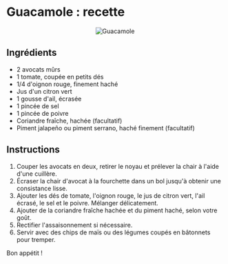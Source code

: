 # Guacamole : recette

<p align="center">
  <img src="https://natashaskitchen.com/wp-content/uploads/2022/05/Spicy-Guacamole-SQ.jpg" alt="Guacamole">
</p>

## Ingrédients

- 2 avocats mûrs
- 1 tomate, coupée en petits dés
- 1/4 d'oignon rouge, finement haché
- Jus d'un citron vert
- 1 gousse d'ail, écrasée
- 1 pincée de sel
- 1 pincée de poivre
- Coriandre fraîche, hachée (facultatif)
- Piment jalapeño ou piment serrano, haché finement (facultatif)

## Instructions

1. Couper les avocats en deux, retirer le noyau et prélever la chair à l'aide d'une cuillère.
2. Écraser la chair d'avocat à la fourchette dans un bol jusqu'à obtenir une consistance lisse.
3. Ajouter les dés de tomate, l'oignon rouge, le jus de citron vert, l'ail écrasé, le sel et le poivre. Mélanger délicatement.
4. Ajouter de la coriandre fraîche hachée et du piment haché, selon votre goût.
5. Rectifier l'assaisonnement si nécessaire.
6. Servir avec des chips de maïs ou des légumes coupés en bâtonnets pour tremper.

Bon appétit !
